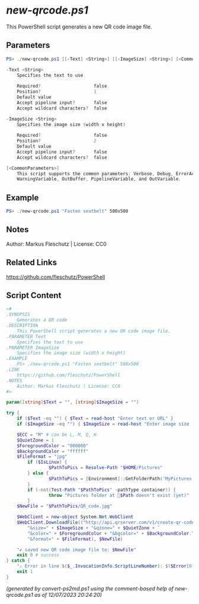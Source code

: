 *new-qrcode.ps1*
================

This PowerShell script generates a new QR code image file.

Parameters
----------
```powershell
PS> ./new-qrcode.ps1 [[-Text] <String>] [[-ImageSize] <String>] [<CommonParameters>]

-Text <String>
    Specifies the text to use
    
    Required?                    false
    Position?                    1
    Default value                
    Accept pipeline input?       false
    Accept wildcard characters?  false

-ImageSize <String>
    Specifies the image size (width x height)
    
    Required?                    false
    Position?                    2
    Default value                
    Accept pipeline input?       false
    Accept wildcard characters?  false

[<CommonParameters>]
    This script supports the common parameters: Verbose, Debug, ErrorAction, ErrorVariable, WarningAction, 
    WarningVariable, OutBuffer, PipelineVariable, and OutVariable.
```

Example
-------
```powershell
PS> ./new-qrcode.ps1 "Fasten seatbelt" 500x500

```

Notes
-----
Author: Markus Fleschutz | License: CC0

Related Links
-------------
https://github.com/fleschutz/PowerShell

Script Content
--------------
```powershell
<#
.SYNOPSIS
	Generates a QR code
.DESCRIPTION
	This PowerShell script generates a new QR code image file.
.PARAMETER Text
	Specifies the text to use
.PARAMETER ImageSize
	Specifies the image size (width x height)
.EXAMPLE
	PS> ./new-qrcode.ps1 "Fasten seatbelt" 500x500
.LINK
	https://github.com/fleschutz/PowerShell
.NOTES
	Author: Markus Fleschutz | License: CC0
#>

param([string]$Text = "", [string]$ImageSize = "")

try {
	if ($Text -eq "") { $Text = read-host "Enter text or URL" }
	if ($ImageSize -eq "") { $ImageSize = read-host "Enter image size (e.g. 500x500)" }

	$ECC = "M" # can be L, M, Q, H
	$QuietZone = 1
	$ForegroundColor = "000000"
	$BackgroundColor = "ffffff"
	$FileFormat = "jpg"
        if ($IsLinux) {
                $PathToPics = Resolve-Path "$HOME/Pictures"
        } else {
                $PathToPics = [Environment]::GetFolderPath('MyPictures')
        }
        if (-not(Test-Path "$PathToPics" -pathType container)) {
                throw "Pictures folder at 📂$Path doesn't exist (yet)"
        }
	$NewFile = "$PathToPics/QR_code.jpg"

	$WebClient = new-object System.Net.WebClient
	$WebClient.DownloadFile(("http://api.qrserver.com/v1/create-qr-code/?data=" + $Text + "&ecc=" + $ECC +`
		"&size=" + $ImageSize + "&qzone=" + $QuietZone + `
		"&color=" + $ForegroundColor + "&bgcolor=" + $BackgroundColor.Text + `
		"&format=" + $FileFormat), $NewFile)

	"✔️ saved new QR code image file to: $NewFile"
	exit 0 # success
} catch {
	"⚠️ Error in line $($_.InvocationInfo.ScriptLineNumber): $($Error[0])"
	exit 1
}
```

*(generated by convert-ps2md.ps1 using the comment-based help of new-qrcode.ps1 as of 12/07/2023 20:24:20)*
